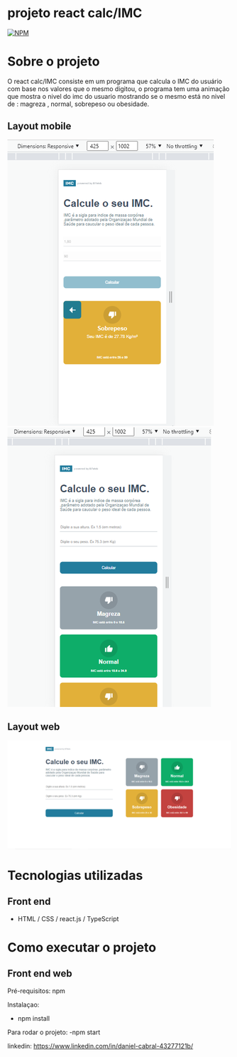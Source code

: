 
# projeto react calc/IMC
[![NPM](https://img.shields.io/npm/l/react)](https://github.com/Danielxx1/rect_calc_imc/blob/main/license) 

# Sobre o projeto


O react calc/IMC consiste em um programa que calcula o IMC do usuário com base nos valores que o mesmo digitou, o programa tem uma animação que mostra o nivel do imc do usuario mostrando se o mesmo está no nivel de : magreza , normal, sobrepeso ou obesidade.

## Layout mobile
![Mobile 1](https://github.com/Danielxx1/rect_calc_imc/blob/main/images/Screenshot_1.png) ![Mobile 2](https://github.com/Danielxx1/rect_calc_imc/blob/main/images/Screenshotmobile_2.png)

## Layout web
![Web 1](https://github.com/Danielxx1/rect_calc_imc/blob/main/images/Screenshot1_1.png)





# Tecnologias utilizadas

## Front end
- HTML / CSS / react.js / TypeScript


# Como executar o projeto

## Front end web
Pré-requisitos: npm 

Instalaçao: 
- npm install

Para rodar o projeto:
-npm start




linkedin: https://www.linkedin.com/in/daniel-cabral-43277121b/


